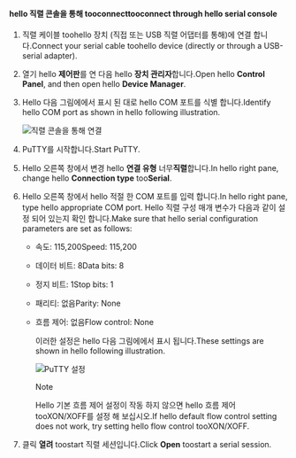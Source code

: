 <!--author=SharS last changed: 9/17/15-->

#### <a name="tooconnect-through-hello-serial-console"></a><span data-ttu-id="27098-101">hello 직렬 콘솔을 통해 tooconnect</span><span class="sxs-lookup"><span data-stu-id="27098-101">tooconnect through hello serial console</span></span>
1. <span data-ttu-id="27098-102">직렬 케이블 toohello 장치 (직접 또는 USB 직렬 어댑터를 통해)에 연결 합니다.</span><span class="sxs-lookup"><span data-stu-id="27098-102">Connect your serial cable toohello device (directly or through a USB-serial adapter).</span></span>
2. <span data-ttu-id="27098-103">열기 hello **제어판**를 연 다음 hello **장치 관리자**합니다.</span><span class="sxs-lookup"><span data-stu-id="27098-103">Open hello **Control Panel**, and then open hello **Device Manager**.</span></span>
3. <span data-ttu-id="27098-104">Hello 다음 그림에에서 표시 된 대로 hello COM 포트를 식별 합니다.</span><span class="sxs-lookup"><span data-stu-id="27098-104">Identify hello COM port as shown in hello following illustration.</span></span>
   
     ![직렬 콘솔을 통해 연결](./media/storsimple-use-putty/HCS_ConnectingDeviceS-include.png)
4. <span data-ttu-id="27098-106">PuTTY를 시작합니다.</span><span class="sxs-lookup"><span data-stu-id="27098-106">Start PuTTY.</span></span> 
5. <span data-ttu-id="27098-107">Hello 오른쪽 창에서 변경 hello **연결 유형** 너무**직렬**합니다.</span><span class="sxs-lookup"><span data-stu-id="27098-107">In hello right pane, change hello **Connection type** too**Serial**.</span></span>
6. <span data-ttu-id="27098-108">Hello 오른쪽 창에서 hello 적절 한 COM 포트를 입력 합니다.</span><span class="sxs-lookup"><span data-stu-id="27098-108">In hello right pane, type hello appropriate COM port.</span></span> <span data-ttu-id="27098-109">Hello 직렬 구성 매개 변수가 다음과 같이 설정 되어 있는지 확인 합니다.</span><span class="sxs-lookup"><span data-stu-id="27098-109">Make sure that hello serial configuration parameters are set as follows:</span></span>
   
   * <span data-ttu-id="27098-110">속도: 115,200</span><span class="sxs-lookup"><span data-stu-id="27098-110">Speed: 115,200</span></span>
   * <span data-ttu-id="27098-111">데이터 비트: 8</span><span class="sxs-lookup"><span data-stu-id="27098-111">Data bits: 8</span></span>
   * <span data-ttu-id="27098-112">정지 비트: 1</span><span class="sxs-lookup"><span data-stu-id="27098-112">Stop bits: 1</span></span>
   * <span data-ttu-id="27098-113">패리티: 없음</span><span class="sxs-lookup"><span data-stu-id="27098-113">Parity: None</span></span>
   * <span data-ttu-id="27098-114">흐름 제어: 없음</span><span class="sxs-lookup"><span data-stu-id="27098-114">Flow control: None</span></span>
     
     <span data-ttu-id="27098-115">이러한 설정은 hello 다음 그림에에서 표시 됩니다.</span><span class="sxs-lookup"><span data-stu-id="27098-115">These settings are shown in hello following illustration.</span></span>
     
     ![PuTTY 설정](./media/storsimple-use-putty/HCS_PuttyConfig-include.png) 
     
     > [!NOTE]
     > <span data-ttu-id="27098-117">Hello 기본 흐름 제어 설정이 작동 하지 않으면 hello 흐름 제어 tooXON/XOFF를 설정 해 보십시오.</span><span class="sxs-lookup"><span data-stu-id="27098-117">If hello default flow control setting does not work, try setting hello flow control tooXON/XOFF.</span></span>
     > 
     > 
7. <span data-ttu-id="27098-118">클릭 **열려** toostart 직렬 세션입니다.</span><span class="sxs-lookup"><span data-stu-id="27098-118">Click **Open** toostart a serial session.</span></span>

